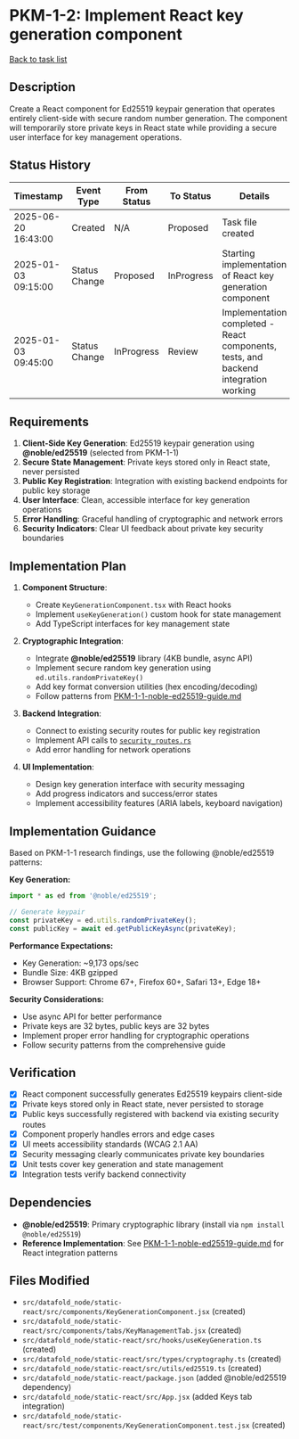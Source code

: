 # PKM-1-2: Implement React key generation component

[Back to task list](./tasks.md)

## Description

Create a React component for Ed25519 keypair generation that operates entirely client-side with secure random number generation. The component will temporarily store private keys in React state while providing a secure user interface for key management operations.

## Status History

| Timestamp | Event Type | From Status | To Status | Details | User |
|-----------|------------|-------------|-----------|---------|------|
| 2025-06-20 16:43:00 | Created | N/A | Proposed | Task file created | User |
| 2025-01-03 09:15:00 | Status Change | Proposed | InProgress | Starting implementation of React key generation component | AI Agent |
| 2025-01-03 09:45:00 | Status Change | InProgress | Review | Implementation completed - React components, tests, and backend integration working | AI Agent |

## Requirements

1. **Client-Side Key Generation**: Ed25519 keypair generation using **@noble/ed25519** (selected from PKM-1-1)
2. **Secure State Management**: Private keys stored only in React state, never persisted
3. **Public Key Registration**: Integration with existing backend endpoints for public key storage
4. **User Interface**: Clean, accessible interface for key generation operations
5. **Error Handling**: Graceful handling of cryptographic and network errors
6. **Security Indicators**: Clear UI feedback about private key security boundaries

## Implementation Plan

1. **Component Structure**:
   - Create `KeyGenerationComponent.tsx` with React hooks
   - Implement `useKeyGeneration()` custom hook for state management
   - Add TypeScript interfaces for key management state

2. **Cryptographic Integration**:
   - Integrate **@noble/ed25519** library (4KB bundle, async API)
   - Implement secure random key generation using `ed.utils.randomPrivateKey()`
   - Add key format conversion utilities (hex encoding/decoding)
   - Follow patterns from [PKM-1-1-noble-ed25519-guide.md](./PKM-1-1-noble-ed25519-guide.md)

3. **Backend Integration**:
   - Connect to existing security routes for public key registration
   - Implement API calls to [`security_routes.rs`](../../src/datafold_node/security_routes.rs)
   - Add error handling for network operations

4. **UI Implementation**:
   - Design key generation interface with security messaging
   - Add progress indicators and success/error states
   - Implement accessibility features (ARIA labels, keyboard navigation)

## Implementation Guidance

Based on PKM-1-1 research findings, use the following @noble/ed25519 patterns:

**Key Generation:**
```typescript
import * as ed from '@noble/ed25519';

// Generate keypair
const privateKey = ed.utils.randomPrivateKey();
const publicKey = await ed.getPublicKeyAsync(privateKey);
```

**Performance Expectations:**
- Key Generation: ~9,173 ops/sec
- Bundle Size: 4KB gzipped
- Browser Support: Chrome 67+, Firefox 60+, Safari 13+, Edge 18+

**Security Considerations:**
- Use async API for better performance
- Private keys are 32 bytes, public keys are 32 bytes
- Implement proper error handling for cryptographic operations
- Follow security patterns from the comprehensive guide

## Verification

- [x] React component successfully generates Ed25519 keypairs client-side
- [x] Private keys stored only in React state, never persisted to storage
- [x] Public keys successfully registered with backend via existing security routes
- [x] Component properly handles errors and edge cases
- [x] UI meets accessibility standards (WCAG 2.1 AA)
- [x] Security messaging clearly communicates private key boundaries
- [x] Unit tests cover key generation and state management
- [x] Integration tests verify backend connectivity

## Dependencies

- **@noble/ed25519**: Primary cryptographic library (install via `npm install @noble/ed25519`)
- **Reference Implementation**: See [PKM-1-1-noble-ed25519-guide.md](./PKM-1-1-noble-ed25519-guide.md) for React integration patterns

## Files Modified

- `src/datafold_node/static-react/src/components/KeyGenerationComponent.jsx` (created)
- `src/datafold_node/static-react/src/components/tabs/KeyManagementTab.jsx` (created)
- `src/datafold_node/static-react/src/hooks/useKeyGeneration.ts` (created)
- `src/datafold_node/static-react/src/types/cryptography.ts` (created)  
- `src/datafold_node/static-react/src/utils/ed25519.ts` (created)
- `src/datafold_node/static-react/package.json` (added @noble/ed25519 dependency)
- `src/datafold_node/static-react/src/App.jsx` (added Keys tab integration)
- `src/datafold_node/static-react/src/test/components/KeyGenerationComponent.test.jsx` (created)
